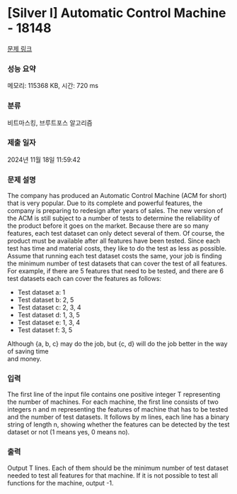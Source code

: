 # [Silver I] Automatic Control Machine - 18148 

[문제 링크](https://www.acmicpc.net/problem/18148) 

### 성능 요약

메모리: 115368 KB, 시간: 720 ms

### 분류

비트마스킹, 브루트포스 알고리즘

### 제출 일자

2024년 11월 18일 11:59:42

### 문제 설명

<p>The company has produced an Automatic Control Machine (ACM for short) that is very popular. Due to its complete and powerful features, the company is preparing to redesign after years of sales. The new version of the ACM is still subject to a number of tests to determine the reliability of the product before it goes on the market. Because there are so many features, each test dataset can only detect several of them. Of course, the product must be available after all features have been tested. Since each test has time and material costs, they like to do the test as less as possible. Assume that running each test dataset costs the same, your job is finding the minimum number of test datasets that can cover the test of all features. For example, if there are 5 features that need to be tested, and there are 6 test datasets each can cover the features as follows:</p>

<ul>
	<li>Test dataset a: 1</li>
	<li>Test dataset b: 2, 5</li>
	<li>Test dataset c: 2, 3, 4</li>
	<li>Test dataset d: 1, 3, 5</li>
	<li>Test dataset e: 1, 3, 4</li>
	<li>Test dataset f: 3, 5</li>
</ul>

<p>Although {a, b, c} may do the job, but {c, d} will do the job better in the way of saving time<br>
and money.</p>

### 입력 

 <p>The first line of the input file contains one positive integer T representing the number of machines. For each machine, the first line consists of two integers n and m representing the features of machine that has to be tested and the number of test datasets. It follows by m lines, each line has a binary string of length n, showing whether the features can be detected by the test dataset or not (1 means yes, 0 means no).</p>

### 출력 

 <p>Output T lines. Each of them should be the minimum number of test dataset needed to test all features for that machine. If it is not possible to test all functions for the machine, output -1.</p>


